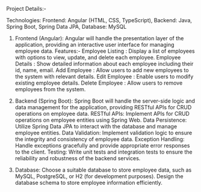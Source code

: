 Project Details:- 

Technologies:
Frontend: Angular (HTML, CSS, TypeScript),
Backend: Java, Spring Boot, Spring Data JPA,
Database: MySQL

1. Frontend (Angular):
Angular will handle the presentation layer of the application, providing an interactive user interface for managing employee data.
Features:- 
Employee Listing : Display a list of employees with options to view, update, and delete each employee.
Employee Details : Show detailed information about each employee including their id, name, email.
Add Employee : Allow users to add new employees to the system with relevant details.
Edit Employee : Enable users to modify existing employee details.
Delete Employee : Allow users to remove employees from the system.

2. Backend (Spring Boot):
Spring Boot will handle the server-side logic and data management for the application, providing RESTful APIs for CRUD operations on employee data.
RESTful APIs: Implement APIs for CRUD operations on employee entities using Spring Web.
Data Persistence: Utilize Spring Data JPA to interact with the database and manage employee entities.
Data Validation: Implement validation logic to ensure the integrity and consistency of employee data.
Exception Handling: Handle exceptions gracefully and provide appropriate error responses to the client.
Testing: Write unit tests and integration tests to ensure the reliability and robustness of the backend services.

3. Database:
Choose a suitable database to store employee data, such as MySQL, PostgreSQL, or H2 (for development purposes). Design the database schema to store employee information efficiently.
